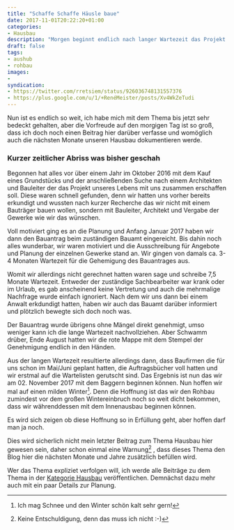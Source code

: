 ```yaml
---
title: "Schaffe Schaffe Häusle baue"
date: 2017-11-01T20:22:20+01:00
categories:
- Hausbau
description: "Morgen beginnt endlich nach langer Wartezeit das Projekt Hausbau."
draft: false
tags:
- aushub
- rohbau
images:
-
syndication:
- https://twitter.com/rretsiem/status/926036748131557376
- https://plus.google.com/u/1/+RenéMeister/posts/Xv4WkZeTudi
---
```


Nun ist es endlich so weit, ich habe mich mit dem Thema bis jetzt sehr bedeckt gehalten, aber die Vorfreude auf den morgigen Tag ist so groß, dass ich doch noch einen Beitrag hier darüber verfasse und womöglich auch die nächsten Monate unseren Hausbau dokumentieren werde.

### Kurzer zeitlicher Abriss was bisher geschah

Begonnen hat alles vor über einem Jahr im Oktober 2016 mit dem Kauf eines Grundstücks und der anschließenden Suche nach einem Architekten und Bauleiter der das Projekt unseres Lebens mit uns zusammen erschaffen soll. Diese waren schnell gefunden, denn wir hatten uns vorher bereits erkundigt und wussten nach kurzer Recherche das wir nicht mit einem Bauträger bauen wollen, sondern mit Bauleiter, Architekt und Vergabe der Gewerke wie wir das wünschen.

Voll motiviert ging es an die Planung und Anfang Januar 2017 haben wir dann den Bauantrag beim zuständigen Bauamt eingereicht. Bis dahin noch alles wunderbar, wir waren motiviert und die Ausschreibung für Angebote und Planung der einzelnen Gewerke stand an. Wir gingen von damals ca. 3-4 Monaten Wartezeit für die Gehemigung des Bauantrages aus.

Womit wir allerdings nicht gerechnet hatten waren sage und schreibe 7,5 Monate Wartezeit. Entweder der zuständige Sachbearbeiter war krank oder im Urlaub, es gab anscheinend keine Vertretung und auch die mehrmalige Nachfrage wurde einfach ignoriert. Nach dem wir uns dann bei einem Anwalt erkdundigt hatten, haben wir auch das Bauamt darüber informiert und plötzlich bewegte sich doch noch was.

Der Bauantrag wurde übrigens ohne Mängel direkt genehmigt, umso weniger kann ich die lange Wartezeit nachvollziehen. Aber Schwamm drüber, Ende August hatten wir die rote Mappe mit dem Stempel der Genehmigung endlich in den Händen.

Aus der langen Wartezeit resultierte allerdings dann, dass Baufirmen die für uns schon im Mai/Juni geplant hatten, die Auftragsbücher voll hatten und wir erstmal auf die Wartelisten gerutscht sind. Das Ergebnis ist nun das wir am 02. November 2017 mit dem Baggern beginnen können. Nun hoffen wir mal auf einen milden Winter[^1]. Denn die Hoffnung ist das wir den Rohbau zumindest vor dem großen Wintereinbruch noch so weit dicht bekommen, dass wir währenddessen mit dem Innenausbau beginnen können.

Es wird sich zeigen ob diese Hoffnung so in Erfüllung geht, aber hoffen darf man ja noch.

Dies wird sicherlich nicht mein letzter Beitrag zum Thema Hausbau hier gewesen sein, daher schon einmal eine Warnung[^2] , dass dieses Thema den Blog hier die nächsten Monate und Jahre zusätzlich befüllen wird.

Wer das Thema expliziet verfolgen will, ich werde alle Beiträge zu dem Thema in der [Kategorie Hausbau](/categories/hausbau) veröffentlichen. Demnächst dazu mehr auch mit ein paar Details zur Planung.

[^1]: Ich mag Schnee und den Winter schön kalt sehr gern!
[^2]: Keine Entschuldigung, denn das muss ich nicht :-)


